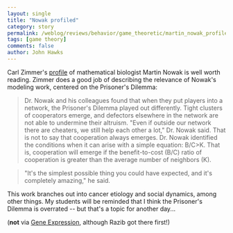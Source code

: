```yaml
---
layout: single 
title: "Nowak profiled" 
category: story
permalink: /weblog/reviews/behavior/game_theoretic/martin_nowak_profile_2007.html
tags: [game theory] 
comments: false 
author: John Hawks 
---
```



<p>
Carl Zimmer's <a href="http://www.nytimes.com/2007/07/31/science/31prof.html">profile</a> of mathematical biologist Martin Nowak is well worth reading. Zimmer does a good job of describing the relevance of Nowak's modeling work, centered on the Prisoner's Dilemma: 
</p>

<blockquote>Dr. Nowak and his colleagues found that when they put players into a network, the Prisoner's Dilemma played out differently. Tight clusters of cooperators emerge, and defectors elsewhere in the network are not able to undermine their altruism. "Even if outside our network there are cheaters, we still help each other a lot," Dr. Nowak said. That is not to say that cooperation always emerges. Dr. Nowak identified the conditions when it can arise with a simple equation: B/C>K. That is, cooperation will emerge if the benefit-to-cost (B/C) ratio of cooperation is greater than the average number of neighbors (K).</blockquote>

<blockquote>"It's the simplest possible thing you could have expected, and it's completely amazing," he said.</blockquote>

<p>
This work branches out into cancer etiology and social dynamics, among other things. My students will be reminded that I think the Prisoner's Dilemma is overrated -- but that's a topic for another day...
</p>

<p>
(<b>not</b> via <a href="http://feeds.feedburner.com/~r/scienceblogs/gnxp/~3/139075699/martin_nowak_man_of_god.php">Gene Expression</a>, although Razib got there first!)
</p>

